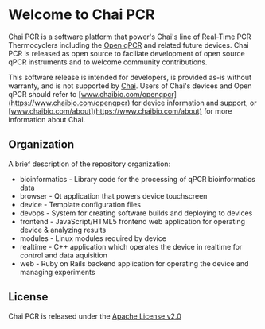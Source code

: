 Welcome to Chai PCR
===================

Chai PCR is a software platform that power's Chai's line of Real-Time PCR Thermocyclers including the [Open qPCR](https://www.chaibio.com/openqpcr) and related future devices. Chai PCR is released as open source to faciliate development of open source qPCR instruments and to welcome community contributions.

This software release is intended for developers, is provided as-is without warranty, and is not supported by [Chai](https://www.chaibio.com). Users of Chai's devices and Open qPCR should refer to [www.chaibio.com/openqpcr](https://www.chaibio.com/openqpcr) for device information and support, or [www.chaibio.com/about](https://www.chaibio.com/about) for more information about Chai.

Organization
------------
A brief description of the repository organization:

 * bioinformatics - Library code for the processing of qPCR bioinformatics data
 * browser - Qt application that powers device touchscreen
 * device - Template configuration files
 * devops - System for creating software builds and deploying to devices
 * frontend - JavaScript/HTML5 frontend web application for operating device & analyzing results
 * modules - Linux modules required by device
 * realtime - C++ application which operates the device in realtime for control and data aquisition
 * web - Ruby on Rails backend application for operating the device and managing experiments
 
License
-------
Chai PCR is released under the [Apache License v2.0](http://www.apache.org/licenses/LICENSE-2.0)
